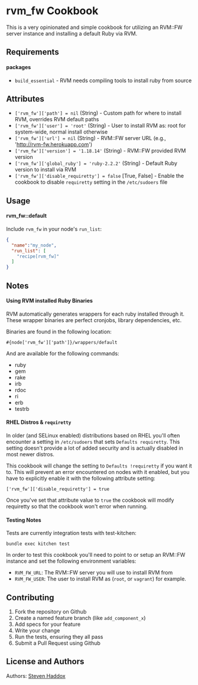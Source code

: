 rvm_fw Cookbook
===============

This is a very opinionated and simple cookbook for utilizing an RVM::FW server instance and installing a default Ruby via RVM.

Requirements
------------

#### packages

- `build_essential` - RVM needs compiling tools to install ruby from source

Attributes
----------
* `['rvm_fw']['path'] = nil` (String) - Custom path for where to install RVM, overrides RVM default paths
* `['rvm_fw']['user'] = 'root'` (String) - User to install RVM as: root for system-wide, normal install otherwise
* `['rvm_fw']['url'] = nil` (String) - RVM::FW server URL (e.g., 'http://rvm-fw.herokuapp.com')
* `['rvm_fw']['version'] = '1.18.14'` (String) - RVM::FW provided RVM version
* `['rvm_fw']['global_ruby'] = 'ruby-2.2.2'` (String) - Default Ruby version to install via RVM
* `['rvm_fw']['disable_requiretty'] = false` [True, False] - Enable the cookbook to disable `requiretty` setting in the `/etc/sudoers` file

Usage
-----

#### rvm_fw::default

Include `rvm_fw` in your node's `run_list`:

```json
{
  "name":"my_node",
  "run_list": [
    "recipe[rvm_fw]"
  ]
}
```

Notes
-----

#### Using RVM installed Ruby Binaries

RVM automatically generates wrappers for each ruby installed through it. These
wrapper binaries are perfect cronjobs, library dependencies, etc.

Binaries are found in the following location:

`#{node['rvm_fw']['path']}/wrappers/default`

And are available for the following commands:

* ruby
* gem
* rake
* irb
* rdoc
* ri
* erb
* testrb

#### RHEL Distros & `requiretty`

In older (and SELinux enabled) distributions based on RHEL you'll often encounter a setting in `/etc/sudoers` that sets `Defaults requiretty`. This setting doesn't provide a lot of added security and is actually disabled in most newer distros.

This cookbook will change the setting to `Defaults !requiretty` if you want it to. This will prevent an error encountered on nodes with it enabled, but you have to explicitly enable it with the following attribute setting:

`['rvm_fw']['disable_requiretty'] = true`

Once you've set that attribute value to `true` the cookbook will modify requiretty so that the cookbook won't error when running.

#### Testing Notes

Tests are currently integration tests with test-kitchen:

`bundle exec kitchen test`

In order to test this cookbook you'll need to point to or setup an RVM::FW instance and set the following environment variables:

* `RVM_FW_URL`: The RVM::FW server you will use to install RVM from
* `RVM_FW_USER`: The user to install RVM as (`root`, or `vagrant`) for example.

Contributing
------------

1. Fork the repository on Github
2. Create a named feature branch (like `add_component_x`)
3. Add specs for your feature
4. Write your change
5. Run the tests, ensuring they all pass
6. Submit a Pull Request using Github

License and Authors
-------------------

Authors: [Steven Haddox](https://github.com/stevenhaddox)
